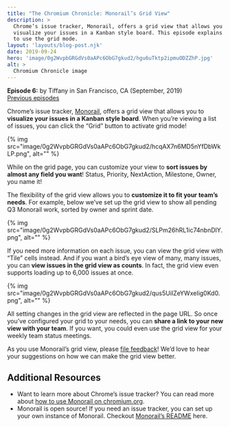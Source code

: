 ```yaml
---
title: "The Chromium Chronicle: Monorail’s Grid View"
description: >
  Chrome’s issue tracker, Monorail, offers a grid view that allows you to
  visualize your issues in a Kanban style board. This episode explains how
  to use the grid mode.
layout: 'layouts/blog-post.njk'
date: 2019-09-24
hero: 'image/0g2WvpbGRGdVs0aAPc6ObG7gkud2/hgu6uTktp2ipmuODZZhP.jpg'
alt: >
  Chromium Chronicle image
---
```


**Episode 6:** by Tiffany in San Francisco, CA (September, 2019)<br>
[Previous episodes](/tags/chromium-chronicle)

Chrome’s issue tracker, [Monorail][monorail-homepage], offers a grid view
that allows you to **visualize your issues in a Kanban style board**.
When you’re viewing a list of issues, you can click the “Grid” button to
activate grid mode!

{% img src="image/0g2WvpbGRGdVs0aAPc6ObG7gkud2/hcqAX7n6MD5nYfDbWkLP.png", alt="" %}

While on the grid page, you can customize your view to **sort issues by
almost any field you want**! Status, Priority, NextAction, Milestone,
Owner, you name it!

The flexibility of the grid view allows you to **customize it to fit your
team’s needs**. For example, below we’ve set up the grid view to show all
pending Q3 Monorail work, sorted by owner and sprint date.

{% img src="image/0g2WvpbGRGdVs0aAPc6ObG7gkud2/SLPm26hRL1ic74nbnDlY.png", alt="" %}

If you need more information on each issue, you can view the grid view with
“Tile” cells instead. And if you want a bird’s eye view of many, many issues,
you can **view issues in the grid view as counts**. In fact, the grid view even
supports loading up to 6,000 issues at once.

{% img src="image/0g2WvpbGRGdVs0aAPc6ObG7gkud2/qus5UiIZeYWxeIig0Kd0.png", alt="" %}

All setting changes in the grid view are reflected in the page URL. So once
you’ve configured your grid to your needs, you can **share a link to your new
view with your team**. If you want, you could even use the grid view for your
weekly team status meetings.

As you use Monorail’s grid view, please [file feedback][file-feedback]! We’d
love to hear your suggestions on how we can make the grid view better.

## Additional Resources

* Want to learn more about Chrome’s issue tracker? You can read more about
[how to use Monorail on chromium.org][monorail-chromium].
* Monorail is open source! If you need an issue tracker, you can set up your
own instance of Monorail. Checkout [Monorail’s README][monorail-readme] here.

[monorail-homepage]: https://bugs.chromium.org/hosting
[file-feedback]: https://bugs.chromium.org/p/monorail/issues/entry?labels=UI-Refresh-Feedback,Feature-Grids,Via-Chrome-Chronicle&cc=zhangtiff@chromium.org,jrobbins@chromium.org&summary=Feedback+on+the+new+Monorail+Grid+View&components=UI
[monorail-chromium]: https://www.chromium.org/issue-tracking
[monorail-readme]: https://cs.chromium.org/chromium/infra/appengine/monorail/README.md
